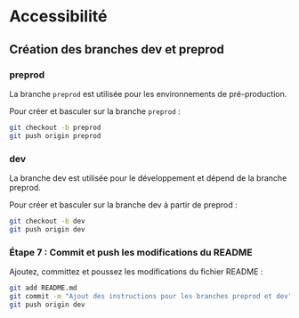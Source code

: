# Accessibilité

## Création des branches dev et preprod

### preprod
La branche `preprod` est utilisée pour les environnements de pré-production.

Pour créer et basculer sur la branche `preprod` :
```bash
git checkout -b preprod
git push origin preprod
```
### dev
La branche dev est utilisée pour le développement et dépend de la branche preprod.

Pour créer et basculer sur la branche dev à partir de preprod :

```bash
git checkout -b dev
git push origin dev
```
### Étape 7 : Commit et push les modifications du README

Ajoutez, committez et poussez les modifications du fichier README :

```bash
git add README.md
git commit -m "Ajout des instructions pour les branches preprod et dev"
git push origin dev